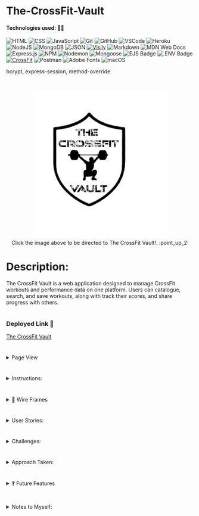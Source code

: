 # The-CrossFit-Vault

#### Technologies used: 👩‍💻
![HTML](https://img.shields.io/badge/HTML5-E34F26?style=for-the-badge&logo=html5&logoColor=white)
![CSS](https://img.shields.io/badge/CSS-239120?&style=for-the-badge&logo=css3&logoColor=white)
![JavaScript](https://img.shields.io/badge/JavaScript-323330?style=for-the-badge&logo=javascript&logoColor=F7DF1E)
![Git](https://img.shields.io/badge/git-%23F05033.svg?style=for-the-badge&logo=git&logoColor=white)
![GitHub](https://img.shields.io/badge/GitHub-100000?style=for-the-badge&logo=github&logoColor=white)
![VSCode](https://img.shields.io/badge/VSCode-0078D4?style=for-the-badge&logo=visual%20studio%20code&logoColor=white)
![Heroku](https://img.shields.io/badge/heroku-%23430098.svg?style=for-the-badge&logo=heroku&logoColor=white)
![NodeJS](https://img.shields.io/badge/node.js-6DA55F?style=for-the-badge&logo=node.js&logoColor=white)
![MongoDB](https://img.shields.io/badge/MongoDB-%234ea94b.svg?style=for-the-badge&logo=mongodb&logoColor=white)
![JSON](https://img.shields.io/badge/json-5E5C5C?style=for-the-badge&logo=json&logoColor=white)
[![Visily](https://img.shields.io/badge/Visily-02066F?style=for-the-badge&logoColor=white)](https://www.visily.ai)
![Markdown](https://img.shields.io/badge/markdown-%23000000.svg?style=for-the-badge&logo=markdown&logoColor=white)
![MDN Web Docs](https://img.shields.io/badge/MDN_Web_Docs-black?style=for-the-badge&logo=mdnwebdocs&logoColor=white)
![Express.js](https://img.shields.io/badge/express.js-%23404d59.svg?style=for-the-badge&logo=express&logoColor=%2361DAFB)
![NPM](https://img.shields.io/badge/NPM-%23CB3837.svg?style=for-the-badge&logo=npm&logoColor=white)
![Nodemon](https://img.shields.io/badge/NODEMON-%23323330.svg?style=for-the-badge&logo=nodemon&logoColor=%BBDEAD)
![Mongoose](https://img.shields.io/badge/Mongoose-F04D35?logo=mongoosedotws&logoColor=fff&style=for-the-badge)
![EJS Badge](https://img.shields.io/badge/EJS-B4CA65?logo=ejs&logoColor=fff&style=for-the-badge)
![.ENV Badge](https://img.shields.io/badge/.ENV-ECD53F?logo=dotenv&logoColor=000&style=for-the-badge)
[![CrossFit](https://img.shields.io/badge/CrossFit.com-DA0000?style=for-the-badge&logoColor=white)](https://www.crossfit.com)
![Postman](https://img.shields.io/badge/Postman-FF6C37?style=for-the-badge&logo=postman&logoColor=white)
![Adobe Fonts](https://img.shields.io/badge/Adobe%20Fonts-000B1D.svg?style=for-the-badge&logo=Adobe%20Fonts&logoColor=white)
![macOS](https://img.shields.io/badge/mac%20os-000000?style=for-the-badge&logo=macos&logoColor=F0F0F0)

bcrypt, express-session, method-override

#

<div align="center">
<a href="https://the-crossfit-vault-cadc50ebd52d.herokuapp.com/workouts"><img src="/public/images/logo.png" alt="logo" height="400"></a>
</div>

<div align="center">
Click the image above to be directed to The CrossFit Vault!. :point_up_2:
</div>

#


# Description: 
The CrossFit Vault is a web application designed to manage CrossFit workouts and performance data on one platform. Users can catalogue, search, and save workouts, along with track their scores, and share progress with others.

#

### Deployed Link 🔗
<a href="https://the-crossfit-vault-cadc50ebd52d.herokuapp.com/workouts"> The CrossFit Vault</a> 

#

<details>
<summary>Page View </summary>
    <details> 
        <summary> Workouts (index) Page</summary>
            <img src="/public/images/workoutIndex.png" alt="Workout/index page preview image" height="300">
    </details>
    <details>
        <summary> Search Results </summary>
            <img src="/public/images/search.png" alt="Search preview image" height="300">
    </details>
    <details>
        <summary> Show Workout Page</summary>
            <img src="/public/images/show.png" alt="show page preview image" height="300">
    </details>
    <details>
        <summary> ✏️ New Workout Page</summary>
            <img src="/public/images/new.png" alt="new page preview image" height="300">
    </details>
    <details>
        <summary> Edit Workout Page</summary>
            <img src="/public/images/editWorkout.png" alt="edit page preview image" height="300">
    </details>
    <details>
        <summary> Scores Page </summary>
            <img src="/public/images/scores.png" alt="Scores page preview image" height="300">
    </details>
    <details>
        <summary> Workout of The Day Page (WOD) </summary>
            <img src="/public/images/WOD.png" alt="WOD page preview image" height="300">
    </details>
    <details>
        <summary> Favorites Page </summary>
            <img src="/public/images/favorites.png" alt="Favorites page preview image" height="300">
    </details>
    <details>
        <summary> Login Page </summary>
            <img src="/public/images/LogIn.png" alt="Login page preview image" height="300">
    </details>
    <details>
        <summary> Sign Up/ Create an Account Page </summary>
            <img src="/public/images/newUser.png" alt="Create an account page preview image" height="300">
    </details>
</details>

#
  
<details> 
<summary>Instructions:</summary>
👉 Start by creating an account and logging in. 
 <br>
👉 Once logged in, you'll land on the workouts home page. Here, you can browse all available workouts, utilize the search bar to find specific workouts, filter by category, or add a new workout yourself. Clicking on a workout's name will take you to a detailed information page.
 <br>
👉 On each individual workout page, you have the option to favorite the workout by clicking the star button, add a score, edit the workout details, or delete the workout. Additionally, you can view all scores for that particular workout.
 <br>
👉 In the navigation bar at the top, you'll find the option to view the Workout of the Day (WOD). If you're not satisfied with the displayed workout, you can regenerate a new WOD.
<br>
👉 The navigation bar also provides links to the scores page and the favorites page. On the scores page, you can view all recorded scores and delete them if necessary. The favorites page displays all favorited workouts, allowing you to manage your favorites.
<br>
👉 Finally, to log out, simply click the logout button located at the bottom of the page.
</details>

#

<details>
<summary> 🎨 Wire Frames </summary>
  <details> 
    <summary> ✏️ Workouts (index) Page</summary>
        <img src="/other/indexPage.png">
  </details>
  <details>
    <summary> ✏️ Search Workouts Page</summary>
        <img src="/other/searchworkouts.png">
  </details>
  <details>
    <summary> ✏️ Show Workout Page</summary>
        <img src="/other/showPage.png">
  </details>
  <details>
    <summary> ✏️ New Workout Page</summary>
        <img src="/other/newPage.png">
  </details>
  <details>
    <summary> ✏️ Edit Workout Page</summary>
        <img src="/other/editPage.png">
  </details>
   <!-- <details>
      <summary> ✏️ Future Feature: </summary>
          <img src="/other">
   </details> -->
</details>

#

<details> 
<summary> User Stories:</summary>
 <ul> 
  <li>As a user, I want to click on a workout so that I can see it's full information.</li>
  <li>As a user, I want to be able to search through the workouts so that I can find a particular workout. </li>
  <li>As a user, I want to be able to add a new workout so that I can keep all of my workouts in one place. </li>
  <li>As a user, I want to add my scores for each workout so that I can store all of my scores in one place.</li>
 </ul>
</details>

#

<details> 
 <summary> Challenges: </summary>
 Descriptions of any unsolved problems or major hurdles that were overcome. 
 <ul>
  <li>Implementing personalized scores: The scores link in the navigation bar displays scores for all users instead of just the logged-in user. </li>
  <li>Troubleshooting routes: There were difficulties with the functionality of routes for the scores page and the favorites page. Although most issues have been resolved, the scores page still needs refinement to display scores exclusively for the logged-in user. </li>
  <li>Managing daily WOD display: A challenge was encountered in ensuring that only one Workout of the Day (WOD) is displayed unless the user chooses to generate a random workout. This functionality is marked for future development. </li>
  <li>Implementing favorites feature: Overcoming the hurdle of creating a favorites button and route involved utilizing a separate front-end JavaScript file to toggle the favorite star button's appearance from white to yellow when favorited.</li>
  <li>Persisting favorites status: Currently, the favorites button does not retain the yellow highlight when a workout has already been favorited by a user. This issue is planned for resolution in future updates.</li>
  <li>Category management: I faced some difficulty in creating categories for each workout to display them properly on the workouts home/index page. I utilized another separate front-end JavaScript file to allow users to switch between categories. </li>
  <li>Consistancy: Some of the routes primarily utilize Mongoose methods, while others leverage JavaScript string and array methods. In the future, I aim to maintain consistency and possibly streamline the approach by standardizing the methods used across all routes.</li>
  <li>Edit Route: Edit creates a new workout and does not just update the old one. This needs to be changed to properly update the existing workout.</li>
  <li>Fix delete score so it only deletes the one score and not multiple scores.</li>
 </ul>
</details>

#

<details> 
<summary>Approach Taken:</summary>

👉 **Database Setup:**
   - MongoDB Atlas was chosen as the database service to store all the information for this project.
   - Collections were created to store user information, workout data, and user scores.
   - Mongoose was used as the library to interact with the MongoDB database.

👉 **Authentication and Authorization:**
   - User authentication was implemented using bcrypt for password hashing and session management. 
   - Routes were created to handle user registration, login, and logout.

👉 **Workout Data Management:**
   - Workout data was structured using Mongoose Schemas to define the properties of each workout.
   - Full CRUD operations were implemented to manage workout data.
   - Users are able to view, add, edit, and delete workout entries based on their permissions. 

👉 **User Interaction:**
   - User interfaces were designed using EJS (Embedded JavaScript) templates to render dynamic content.
   - Forms were created to capture user input for registration, login, and workout management.
   
</details>

#

<details> 
 <summary> ❓ Future Features </summary>
  Next steps planned: 
 <ul>
  <li>Addressing unresolved issues: Implement fixes for the challenges mentioned above.</li>
  <li>Personalized userScores page: Modify the user scores page to fetch and display only the scores relevant to the current user.</li>
  <li>Leaderboard for Workout of the Day: Introduce a leaderboard page to showcase top performers for the daily workout. Initially, limit the Workout of the Day to one workout per day.</li>
  <li>Profile picture integration: Allow users to upload a profile picture and display it in the top right corner of the navigation bar. If no profile picture is uploaded during signup, a default silhouette image will be used. Utilize multer to handle file uploads.</li>
  <li>User Interation: Implement functionality that allows users to like other users scores.</li>
  <li>Show Page Comments: Allow users to write comments under workouts on the show page for each individual workout so that all users can see. </li>
  <li>Additional Favorite Button: Add the option to favorite the Workout of the Day/WOD from the WOD page and add scores on that page.</li>
 </ul>
</details>

#
<details>
<summary>Notes to Myself: </summary>
 Here are some reminders and thoughts for future reference:
 <ul>
    <li>Understand Heroku better and fix workout information for deployed page. Currently, it is still showing a category for lifting and lifts but I fixed this for local. </li>
    <li>Document any new features or changes made to the project for easier reference later on.</li>
    <li>Plan to implement a feature to allow users to create and customize workout plans. </li>
    <li>Update error handling!</li>
    <!-- <li> </li>
    <li> </li>
    <li> </li> -->
 </ul>
</details>


